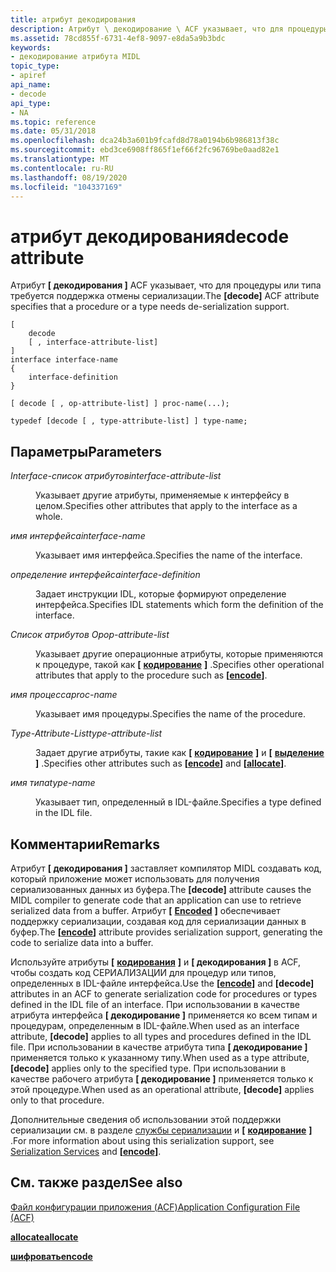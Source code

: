 ```yaml
---
title: атрибут декодирования
description: Атрибут \ декодирование \ ACF указывает, что для процедуры или типа требуется поддержка отмены сериализации.
ms.assetid: 78cd855f-6731-4ef8-9097-e8da5a9b3bdc
keywords:
- декодирование атрибута MIDL
topic_type:
- apiref
api_name:
- decode
api_type:
- NA
ms.topic: reference
ms.date: 05/31/2018
ms.openlocfilehash: dca24b3a601b9fcafd8d78a0194b6b986813f38c
ms.sourcegitcommit: ebd3ce6908ff865f1ef66f2fc96769be0aad82e1
ms.translationtype: MT
ms.contentlocale: ru-RU
ms.lasthandoff: 08/19/2020
ms.locfileid: "104337169"
---
```

# <a name="decode-attribute"></a><span data-ttu-id="b6e9a-104">атрибут декодирования</span><span class="sxs-lookup"><span data-stu-id="b6e9a-104">decode attribute</span></span>

<span data-ttu-id="b6e9a-105">Атрибут **\[ декодирования \]** ACF указывает, что для процедуры или типа требуется поддержка отмены сериализации.</span><span class="sxs-lookup"><span data-stu-id="b6e9a-105">The **\[decode\]** ACF attribute specifies that a procedure or a type needs de-serialization support.</span></span>

``` syntax
[ 
    decode 
    [ , interface-attribute-list] 
] 
interface interface-name
{
    interface-definition
}

[ decode [ , op-attribute-list] ] proc-name(...);

typedef [decode [ , type-attribute-list] ] type-name;
```

## <a name="parameters"></a><span data-ttu-id="b6e9a-106">Параметры</span><span class="sxs-lookup"><span data-stu-id="b6e9a-106">Parameters</span></span>

<dl> <dt>

<span data-ttu-id="b6e9a-107">*Interface-список атрибутов*</span><span class="sxs-lookup"><span data-stu-id="b6e9a-107">*interface-attribute-list*</span></span> 
</dt> <dd>

<span data-ttu-id="b6e9a-108">Указывает другие атрибуты, применяемые к интерфейсу в целом.</span><span class="sxs-lookup"><span data-stu-id="b6e9a-108">Specifies other attributes that apply to the interface as a whole.</span></span>

</dd> <dt>

<span data-ttu-id="b6e9a-109">*имя интерфейса*</span><span class="sxs-lookup"><span data-stu-id="b6e9a-109">*interface-name*</span></span> 
</dt> <dd>

<span data-ttu-id="b6e9a-110">Указывает имя интерфейса.</span><span class="sxs-lookup"><span data-stu-id="b6e9a-110">Specifies the name of the interface.</span></span>

</dd> <dt>

<span data-ttu-id="b6e9a-111">*определение интерфейса*</span><span class="sxs-lookup"><span data-stu-id="b6e9a-111">*interface-definition*</span></span> 
</dt> <dd>

<span data-ttu-id="b6e9a-112">Задает инструкции IDL, которые формируют определение интерфейса.</span><span class="sxs-lookup"><span data-stu-id="b6e9a-112">Specifies IDL statements which form the definition of the interface.</span></span>

</dd> <dt>

<span data-ttu-id="b6e9a-113">*Список атрибутов Op*</span><span class="sxs-lookup"><span data-stu-id="b6e9a-113">*op-attribute-list*</span></span> 
</dt> <dd>

<span data-ttu-id="b6e9a-114">Указывает другие операционные атрибуты, которые применяются к процедуре, такой как **\[** [**кодирование**](encode.md) **\]** .</span><span class="sxs-lookup"><span data-stu-id="b6e9a-114">Specifies other operational attributes that apply to the procedure such as **\[**[**encode**](encode.md)**\]**.</span></span>

</dd> <dt>

<span data-ttu-id="b6e9a-115">*имя процесса*</span><span class="sxs-lookup"><span data-stu-id="b6e9a-115">*proc-name*</span></span> 
</dt> <dd>

<span data-ttu-id="b6e9a-116">Указывает имя процедуры.</span><span class="sxs-lookup"><span data-stu-id="b6e9a-116">Specifies the name of the procedure.</span></span>

</dd> <dt>

<span data-ttu-id="b6e9a-117">*Type-Attribute-List*</span><span class="sxs-lookup"><span data-stu-id="b6e9a-117">*type-attribute-list*</span></span> 
</dt> <dd>

<span data-ttu-id="b6e9a-118">Задает другие атрибуты, такие как **\[** [**кодирование**](encode.md) **\]** и **\[** [**выделение**](allocate.md) **\]** .</span><span class="sxs-lookup"><span data-stu-id="b6e9a-118">Specifies other attributes such as **\[**[**encode**](encode.md)**\]** and **\[**[**allocate**](allocate.md)**\]**.</span></span>

</dd> <dt>

<span data-ttu-id="b6e9a-119">*имя типа*</span><span class="sxs-lookup"><span data-stu-id="b6e9a-119">*type-name*</span></span> 
</dt> <dd>

<span data-ttu-id="b6e9a-120">Указывает тип, определенный в IDL-файле.</span><span class="sxs-lookup"><span data-stu-id="b6e9a-120">Specifies a type defined in the IDL file.</span></span>

</dd> </dl>

## <a name="remarks"></a><span data-ttu-id="b6e9a-121">Комментарии</span><span class="sxs-lookup"><span data-stu-id="b6e9a-121">Remarks</span></span>

<span data-ttu-id="b6e9a-122">Атрибут **\[ декодирования \]** заставляет компилятор MIDL создавать код, который приложение может использовать для получения сериализованных данных из буфера.</span><span class="sxs-lookup"><span data-stu-id="b6e9a-122">The **\[decode\]** attribute causes the MIDL compiler to generate code that an application can use to retrieve serialized data from a buffer.</span></span> <span data-ttu-id="b6e9a-123">Атрибут **\[** [**Encoded**](encode.md) **\]** обеспечивает поддержку сериализации, создавая код для сериализации данных в буфер.</span><span class="sxs-lookup"><span data-stu-id="b6e9a-123">The **\[**[**encode**](encode.md)**\]** attribute provides serialization support, generating the code to serialize data into a buffer.</span></span>

<span data-ttu-id="b6e9a-124">Используйте атрибуты **\[** [**кодирования**](encode.md) **\]** и **\[ декодирования \]** в ACF, чтобы создать код СЕРИАЛИЗАЦИИ для процедур или типов, определенных в IDL-файле интерфейса.</span><span class="sxs-lookup"><span data-stu-id="b6e9a-124">Use the **\[**[**encode**](encode.md)**\]** and **\[decode\]** attributes in an ACF to generate serialization code for procedures or types defined in the IDL file of an interface.</span></span> <span data-ttu-id="b6e9a-125">При использовании в качестве атрибута интерфейса **\[ декодирование \]** применяется ко всем типам и процедурам, определенным в IDL-файле.</span><span class="sxs-lookup"><span data-stu-id="b6e9a-125">When used as an interface attribute, **\[decode\]** applies to all types and procedures defined in the IDL file.</span></span> <span data-ttu-id="b6e9a-126">При использовании в качестве атрибута типа **\[ декодирование \]** применяется только к указанному типу.</span><span class="sxs-lookup"><span data-stu-id="b6e9a-126">When used as a type attribute, **\[decode\]** applies only to the specified type.</span></span> <span data-ttu-id="b6e9a-127">При использовании в качестве рабочего атрибута **\[ декодирование \]** применяется только к этой процедуре.</span><span class="sxs-lookup"><span data-stu-id="b6e9a-127">When used as an operational attribute, **\[decode\]** applies only to that procedure.</span></span>

<span data-ttu-id="b6e9a-128">Дополнительные сведения об использовании этой поддержки сериализации см. в разделе [службы сериализации](/windows/desktop/Rpc/serialization-services) и **\[** [**кодирование**](encode.md) **\]** .</span><span class="sxs-lookup"><span data-stu-id="b6e9a-128">For more information about using this serialization support, see [Serialization Services](/windows/desktop/Rpc/serialization-services) and **\[**[**encode**](encode.md)**\]**.</span></span>

## <a name="see-also"></a><span data-ttu-id="b6e9a-129">См. также раздел</span><span class="sxs-lookup"><span data-stu-id="b6e9a-129">See also</span></span>

<dl> <dt>

[<span data-ttu-id="b6e9a-130">Файл конфигурации приложения (ACF)</span><span class="sxs-lookup"><span data-stu-id="b6e9a-130">Application Configuration File (ACF)</span></span>](application-configuration-file-acf-.md)
</dt> <dt>

[<span data-ttu-id="b6e9a-131">**allocate**</span><span class="sxs-lookup"><span data-stu-id="b6e9a-131">**allocate**</span></span>](allocate.md)
</dt> <dt>

[<span data-ttu-id="b6e9a-132">**шифровать**</span><span class="sxs-lookup"><span data-stu-id="b6e9a-132">**encode**</span></span>](encode.md)
</dt> </dl>

 

 